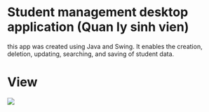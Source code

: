 # Student management desktop application (Quan ly sinh vien)
this app was created using Java and Swing. It enables the creation, deletion, updating, searching, and saving of student data.

# View
![](https://github.com/haduylong/Quan_ly_sinh_vien/assets/images/overview.png)
